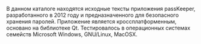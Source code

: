 В данном каталоге находятся исходные тексты приложения passKeeper, разработанного в 2012 году и предназначенного для безопасного хранения паролей. Приложение является кроссплатформенным, основано на библиотеке Qt. Тестировалось в операционных системах семейств Microsoft Windows, GNU/Linux, MacOSX.
